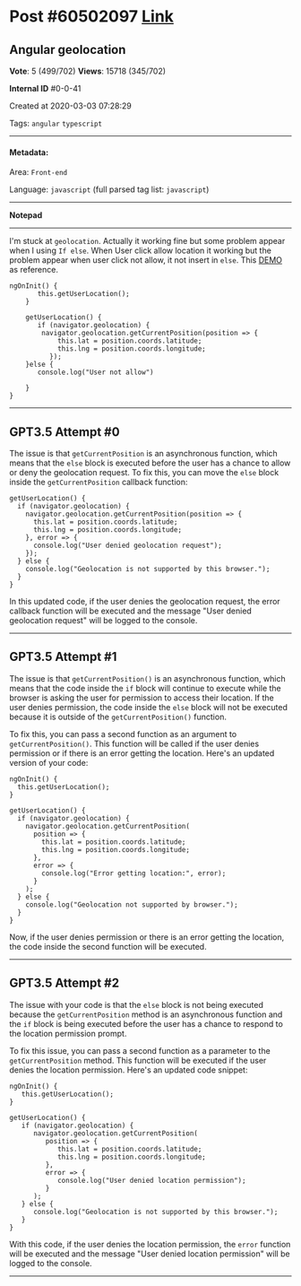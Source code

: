 
# Post \#60502097 [Link](https://stackoverflow.com/questions/60502097/)

## Angular geolocation

**Vote**: 5 (499/702) **Views**: 15718 (345/702) 

**Internal ID** \#0-0-41

Created at 2020-03-03 07:28:29

Tags: `angular` `typescript`

----------

#### Metadata:

Area: `Front-end`

Language: `javascript` (full parsed tag list: `javascript`)

----------

**Notepad**


----------

I'm stuck at `geolocation`. Actually it working fine but some problem appear when I using `If else`. When User click allow location it working but the problem appear when user click not allow, it not insert in `else`. This [DEMO](https://stackblitz.com/edit/angular-geolocation-blitz-yvyeyv) as reference.



```
ngOnInit() {
       this.getUserLocation();
    }

    getUserLocation() {
       if (navigator.geolocation) {
        navigator.geolocation.getCurrentPosition(position => {
            this.lat = position.coords.latitude;
            this.lng = position.coords.longitude;
          });
    }else {
       console.log("User not allow")

    }
}
```



----------
        
## GPT3.5 Attempt \#0

The issue is that `getCurrentPosition` is an asynchronous function, which means that the `else` block is executed before the user has a chance to allow or deny the geolocation request. To fix this, you can move the `else` block inside the `getCurrentPosition` callback function:

```
getUserLocation() {
  if (navigator.geolocation) {
    navigator.geolocation.getCurrentPosition(position => {
      this.lat = position.coords.latitude;
      this.lng = position.coords.longitude;
    }, error => {
      console.log("User denied geolocation request");
    });
  } else {
    console.log("Geolocation is not supported by this browser.");
  }
}
```

In this updated code, if the user denies the geolocation request, the error callback function will be executed and the message "User denied geolocation request" will be logged to the console.

--------

## GPT3.5 Attempt \#1

The issue is that `getCurrentPosition()` is an asynchronous function, which means that the code inside the `if` block will continue to execute while the browser is asking the user for permission to access their location. If the user denies permission, the code inside the `else` block will not be executed because it is outside of the `getCurrentPosition()` function.

To fix this, you can pass a second function as an argument to `getCurrentPosition()`. This function will be called if the user denies permission or if there is an error getting the location. Here's an updated version of your code:

```
ngOnInit() {
  this.getUserLocation();
}

getUserLocation() {
  if (navigator.geolocation) {
    navigator.geolocation.getCurrentPosition(
      position => {
        this.lat = position.coords.latitude;
        this.lng = position.coords.longitude;
      },
      error => {
        console.log("Error getting location:", error);
      }
    );
  } else {
    console.log("Geolocation not supported by browser.");
  }
}
```

Now, if the user denies permission or there is an error getting the location, the code inside the second function will be executed.

--------

## GPT3.5 Attempt \#2

The issue with your code is that the `else` block is not being executed because the `getCurrentPosition` method is an asynchronous function and the `if` block is being executed before the user has a chance to respond to the location permission prompt.

To fix this issue, you can pass a second function as a parameter to the `getCurrentPosition` method. This function will be executed if the user denies the location permission. Here's an updated code snippet:

```
ngOnInit() {
   this.getUserLocation();
}

getUserLocation() {
   if (navigator.geolocation) {
      navigator.geolocation.getCurrentPosition(
         position => {
            this.lat = position.coords.latitude;
            this.lng = position.coords.longitude;
         },
         error => {
            console.log("User denied location permission");
         }
      );
   } else {
      console.log("Geolocation is not supported by this browser.");
   }
}
```

With this code, if the user denies the location permission, the `error` function will be executed and the message "User denied location permission" will be logged to the console.

--------
